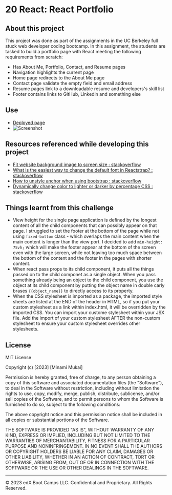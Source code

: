 # 20 React: React Portfolio

## About this project

This project was done as part of the assignments in the UC Berkeley full stuck web developer coding bootcamp. In this assignment, the students are tasked to build a portfolio page with React meeting the following requirements from scratch:

- Has About Me, Portfolio, Contact, and Resume pages
- Navigation highlights the current page
- Home page redirects to the About Me page
- Contact page validate the empty field and email address
- Resume pages link to a downloadable resume and developers's skill list
- Footer contains links to GitHub, Linkedin and something else

## Use
- [Deployed page](https://zesty-melba-a3640a.netlify.app/)
- ![Screenshot](https://github.com/mitsukaichi/react-portfolio/assets/45612744/2448602c-b504-4793-b62b-8edd43cd1600)

## Resources referenced while developing this project

- [Fit website background image to screen size : stackoverflow](https://stackoverflow.com/questions/19925075/fit-website-background-image-to-screen-size)
- [What is the easiest way to change the default font in Reactstrap? : stackoverflow](https://stackoverflow.com/questions/52300289/what-is-the-easiest-way-to-change-the-default-font-in-reactstrap)
- [How to unstyle anchor when using bootstrap : stackoverflow](https://stackoverflow.com/questions/22429881/how-to-unstyle-anchor-when-using-bootstrap)
- [Dynamically change color to lighter or darker by percentage CSS : stackoverflow](https://stackoverflow.com/questions/1625681/dynamically-change-color-to-lighter-or-darker-by-percentage-css)


## Things learnt from this challenge

- View height for the single page application is defined by the longest content of all the child components that can possibly appear on that page. I struggled to set the footer at the bottom of the page while not using `fixed-bottom` class - which overlaps the main content when the main content is longer than the view port. I decided to add `min-height: 75vh;` which will make the footer appear at the bottom of the screen even with the large screen, while not leaving too much space between the bottom of the content and the footer in the pages with shorter content. 
- When react pass props to its child component, it puts all the things passed on to the child componet as a single object. When you pass something already being an object to the child component, you use the object at its child component by putting the object name in double carly brases `{{object_name}}` to directly access to its property.
- When the CSS stylesheet is imported as a package, the imported style sheets are listed at the END of the header in HTML, so if you put your custom stylesheet as a link within index.html, it will be overridden by the imported CSS. You can import your custome stylesheet within your JSX file. Add the import of your custom stylesheet AFTER the non-custom stylesheet to ensure your custom stylesheet overrides other stylesheets.

## License

MIT License

Copyright (c) [2023] [Minami Mukai]

Permission is hereby granted, free of charge, to any person obtaining a copy of this software and associated documentation files (the "Software"), to deal in the Software without restriction, including without limitation the rights to use, copy, modify, merge, publish, distribute, sublicense, and/or sell copies of the Software, and to permit persons to whom the Software is furnished to do so, subject to the following conditions:

The above copyright notice and this permission notice shall be included in all copies or substantial portions of the Software.

THE SOFTWARE IS PROVIDED "AS IS", WITHOUT WARRANTY OF ANY KIND, EXPRESS OR IMPLIED, INCLUDING BUT NOT LIMITED TO THE WARRANTIES OF MERCHANTABILITY, FITNESS FOR A PARTICULAR PURPOSE AND NONINFRINGEMENT. IN NO EVENT SHALL THE AUTHORS OR COPYRIGHT HOLDERS BE LIABLE FOR ANY CLAIM, DAMAGES OR OTHER LIABILITY, WHETHER IN AN ACTION OF CONTRACT, TORT OR OTHERWISE, ARISING FROM, OUT OF OR IN CONNECTION WITH THE SOFTWARE OR THE USE OR OTHER DEALINGS IN THE SOFTWARE.

---

© 2023 edX Boot Camps LLC. Confidential and Proprietary. All Rights Reserved.
